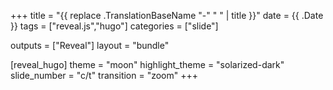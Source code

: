 +++
title =  "{{ replace .TranslationBaseName "-" " " | title }}"
date = {{ .Date }}
tags = ["reveal.js","hugo"]
categories = ["slide"]

outputs = ["Reveal"]
layout = "bundle"

[reveal_hugo]
theme = "moon"
highlight_theme = "solarized-dark"
slide_number = "c/t"
transition = "zoom"
+++
